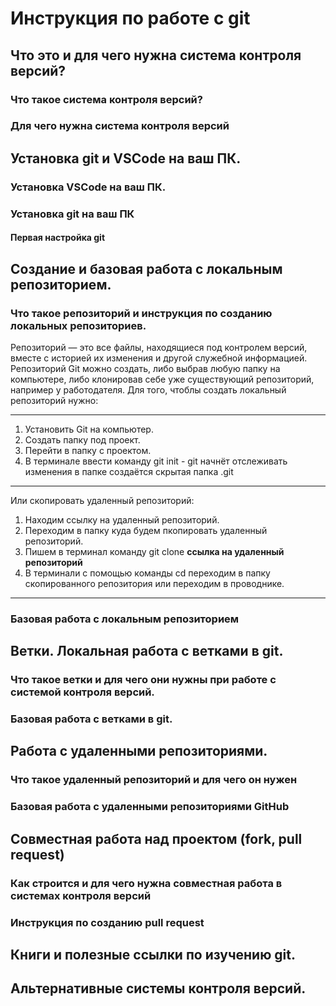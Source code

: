 # Инструкция по работе с git

## Что это и для чего нужна система контроля версий?

### Что такое система контроля версий?

### Для чего нужна система контроля версий

## Установка git и VSCode на ваш ПК.

### Установка VSCode на ваш ПК.

### Установка git на ваш ПК

#### Первая настройка git

## Создание и базовая работа с локальным репозиторием.

### Что такое репозиторий и инструкция по созданию локальных репозиториев.
Репозиторий — это все файлы, находящиеся под контролем версий, вместе с историей их изменения и другой служебной информацией.
Репозиторий Git можно создать, либо выбрав любую папку на компьютере, либо клонировав себе уже существующий репозиторий, например у работодателя.
Для того, чтоблы создать локальный репозиторий нужно:
____
1. Установить Git на компьютер.
2. Создать папку под проект.
3. Перейти в папку с проектом.
4. В терминале ввести команду git init - git начнёт отслеживать изменения в папке создаётся скрытая папка .git
___
Или скопировать удаленный репозиторий:
1. Находим ссылку на удаленный репозиторий.
2. Переходим в папку куда будем пкопировать удаленный репозиторий.
3. Пишем в терминал команду git clone __ссылка на удаленный репозиторий__
4. В терминали с помощью команды cd переходим в папку скопированного репозитория или переходим в проводнике.
___
### Базовая работа с локальным репозиторием

## Ветки. Локальная работа с ветками в git.

### Что такое ветки и для чего они нужны при работе с системой контроля версий.

### Базовая работа с ветками в git.

## Работа с удаленными репозиториями.

### Что такое удаленный репозиторий и для чего он нужен

### Базовая работа с удаленными репозиториями GitHub

## Совместная работа над проектом (fork, pull request)

### Как строится и для чего нужна совместная работа в системах контроля версий

### Инструкция по созданию pull request

## Книги и полезные ссылки по изучению git.

## Альтернативные системы контроля версий.
